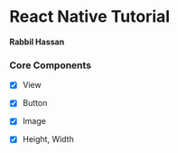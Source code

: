 # React Native Tutorial

**Rabbil Hassan**

### Core Components

- [x] View
- [x] Button
- [x] Image

- [x] Height, Width
